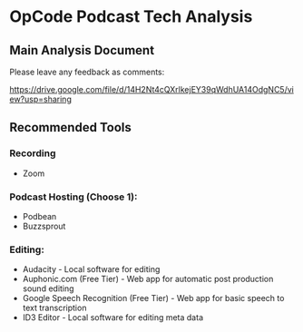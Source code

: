 # OpCode Podcast Tech Analysis

## Main Analysis Document

Please leave any feedback as comments:

https://drive.google.com/file/d/14H2Nt4cQXrlkejEY39qWdhUA14OdgNC5/view?usp=sharing


## Recommended Tools

### Recording
- Zoom

### Podcast Hosting (Choose 1):
- Podbean
- Buzzsprout

### Editing:
- Audacity - Local software for editing
- Auphonic.com (Free Tier) - Web app for automatic post production sound editing
- Google Speech Recognition (Free Tier) - Web app for basic speech to text transcription
- ID3 Editor - Local software for editing meta data
